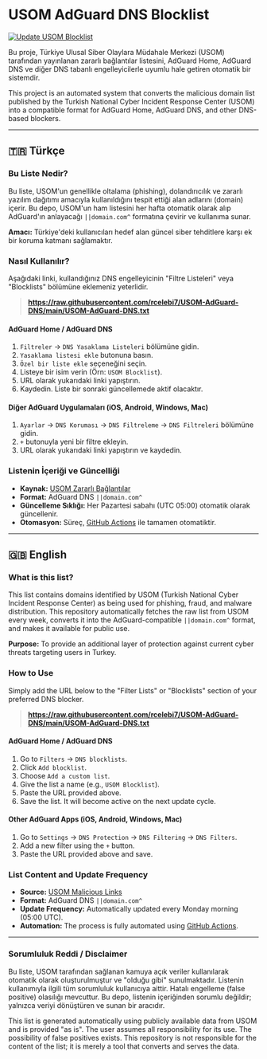 # USOM AdGuard DNS Blocklist

[![Update USOM Blocklist](https://github.com/rcelebi7/USOM-AdGuard-DNS/actions/workflows/update.yml/badge.svg)](https://github.com/rcelebi7/USOM-AdGuard-DNS/actions/workflows/update.yml)

Bu proje, Türkiye Ulusal Siber Olaylara Müdahale Merkezi (USOM) tarafından yayınlanan zararlı bağlantılar listesini, AdGuard Home, AdGuard DNS ve diğer DNS tabanlı engelleyicilerle uyumlu hale getiren otomatik bir sistemdir.

This project is an automated system that converts the malicious domain list published by the Turkish National Cyber Incident Response Center (USOM) into a compatible format for AdGuard Home, AdGuard DNS, and other DNS-based blockers.

---

## 🇹🇷 Türkçe

### Bu Liste Nedir?

Bu liste, USOM'un genellikle oltalama (phishing), dolandırıcılık ve zararlı yazılım dağıtımı amacıyla kullanıldığını tespit ettiği alan adlarını (domain) içerir. Bu depo, USOM'un ham listesini her hafta otomatik olarak alıp AdGuard'ın anlayacağı `||domain.com^` formatına çevirir ve kullanıma sunar.

**Amacı:** Türkiye'deki kullanıcıları hedef alan güncel siber tehditlere karşı ek bir koruma katmanı sağlamaktır.

### Nasıl Kullanılır?

Aşağıdaki linki, kullandığınız DNS engelleyicinin "Filtre Listeleri" veya "Blocklists" bölümüne eklemeniz yeterlidir.

> **https://raw.githubusercontent.com/rcelebi7/USOM-AdGuard-DNS/main/USOM-AdGuard-DNS.txt**

#### AdGuard Home / AdGuard DNS

1.  `Filtreler` -> `DNS Yasaklama Listeleri` bölümüne gidin.
2.  `Yasaklama listesi ekle` butonuna basın.
3.  `Özel bir liste ekle` seçeneğini seçin.
4.  Listeye bir isim verin (Örn: `USOM Blocklist`).
5.  URL olarak yukarıdaki linki yapıştırın.
6.  Kaydedin. Liste bir sonraki güncellemede aktif olacaktır.

#### Diğer AdGuard Uygulamaları (iOS, Android, Windows, Mac)

1.  `Ayarlar` -> `DNS Koruması` -> `DNS Filtreleme` -> `DNS Filtreleri` bölümüne gidin.
2.  `+` butonuyla yeni bir filtre ekleyin.
3.  URL olarak yukarıdaki linki yapıştırın ve kaydedin.

### Listenin İçeriği ve Güncelliği

* **Kaynak:** [USOM Zararlı Bağlantılar](https://www.usom.gov.tr/zararli-baglantilar)
* **Format:** AdGuard DNS `||domain.com^`
* **Güncelleme Sıklığı:** Her Pazartesi sabahı (UTC 05:00) otomatik olarak güncellenir.
* **Otomasyon:** Süreç, [GitHub Actions](https://github.com/rcelebi7/USOM-AdGuard-DNS/actions) ile tamamen otomatiktir.

---

## 🇬🇧 English

### What is this list?

This list contains domains identified by USOM (Turkish National Cyber Incident Response Center) as being used for phishing, fraud, and malware distribution. This repository automatically fetches the raw list from USOM every week, converts it into the AdGuard-compatible `||domain.com^` format, and makes it available for public use.

**Purpose:** To provide an additional layer of protection against current cyber threats targeting users in Turkey.

### How to Use

Simply add the URL below to the "Filter Lists" or "Blocklists" section of your preferred DNS blocker.

> **https://raw.githubusercontent.com/rcelebi7/USOM-AdGuard-DNS/main/USOM-AdGuard-DNS.txt**

#### AdGuard Home / AdGuard DNS

1.  Go to `Filters` -> `DNS blocklists`.
2.  Click `Add blocklist`.
3.  Choose `Add a custom list`.
4.  Give the list a name (e.g., `USOM Blocklist`).
5.  Paste the URL provided above.
6.  Save the list. It will become active on the next update cycle.

#### Other AdGuard Apps (iOS, Android, Windows, Mac)

1.  Go to `Settings` -> `DNS Protection` -> `DNS Filtering` -> `DNS Filters`.
2.  Add a new filter using the `+` button.
3.  Paste the URL provided above and save.

### List Content and Update Frequency

* **Source:** [USOM Malicious Links](https://www.usom.gov.tr/zararli-baglantilar)
* **Format:** AdGuard DNS `||domain.com^`
* **Update Frequency:** Automatically updated every Monday morning (05:00 UTC).
* **Automation:** The process is fully automated using [GitHub Actions](https://github.com/rcelebi7/USOM-AdGuard-DNS/actions).

---

### Sorumluluk Reddi / Disclaimer

Bu liste, USOM tarafından sağlanan kamuya açık veriler kullanılarak otomatik olarak oluşturulmuştur ve "olduğu gibi" sunulmaktadır. Listenin kullanımıyla ilgili tüm sorumluluk kullanıcıya aittir. Hatalı engelleme (false positive) olasılığı mevcuttur. Bu depo, listenin içeriğinden sorumlu değildir; yalnızca veriyi dönüştüren ve sunan bir aracıdır.

This list is generated automatically using publicly available data from USOM and is provided "as is". The user assumes all responsibility for its use. The possibility of false positives exists. This repository is not responsible for the content of the list; it is merely a tool that converts and serves the data.
